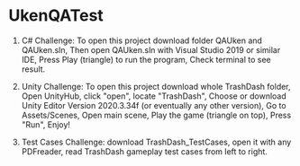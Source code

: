 # UkenQATest

1. C# Challenge:
To open this project download folder QAUken and QAUken.sln,
Then open QAUken.sln with Visual Studio 2019 or similar IDE,
Press Play (triangle) to run the program,
Check terminal to see result.


2. Unity Challenge:
To open this project download whole TrashDash folder,
Open UnityHub, click "open", locate "TrashDash",
Choose or download Unity Editor Version 2020.3.34f (or eventually any other version),
Go to Assets/Scenes,
Open main scene,
Play the game (triangle on top),
Press "Run",
Enjoy!

3. Test Cases Challenge:
download TrashDash_TestCases,
open it with any PDFreader,
read TrashDash gameplay test cases from left to right.
